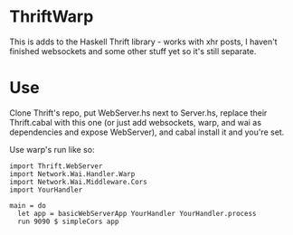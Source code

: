 # ThriftWarp

This is adds to the Haskell Thrift library - works with xhr posts, I haven't finished websockets and some other stuff yet so it's still separate.

# Use

Clone Thrift's repo, put WebServer.hs next to Server.hs, replace their Thrift.cabal with this one (or just add websockets, warp, and wai as dependencies and expose WebServer), and cabal install it and you're set.

Use warp's run like so:

    import Thrift.WebServer
    import Network.Wai.Handler.Warp
    import Network.Wai.Middleware.Cors
    import YourHandler
      
    main = do
      let app = basicWebServerApp YourHandler YourHandler.process
      run 9090 $ simpleCors app
